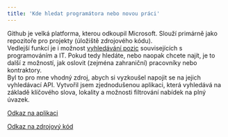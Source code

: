 ```yaml
---
title: 'Kde hledat programátora nebo novou práci'
---
```


Github je velká platforma, kterou odkoupil Microsoft. Slouží primárně jako repozitoře pro projekty (úložiště zdrojového kódu).
<br>
Vedlejší funkcí je i možnost [vyhledávání pozic](https://jobs.github.com) souvisejících s programováním a IT. Pokud tedy hledáte, nebo naopak chcete najít, je to další z možností, jak oslovit (zejména zahraniční) pracovníky nebo kontraktory.
<br>
Byl to pro mne vhodný zdroj, abych si vyzkoušel napojit se na jejich vyhledávací API. Vytvořil jsem zjednodušenou aplikaci, která vyhledává na základě klíčového slova, lokality a možnosti filtrování nabídek na plný úvazek.

[Odkaz na aplikaci](http://aplikace.svobodaweb.cz/app/github_jobs/)

[Odkaz na zdrojový kód](https://github.com/psvoboda1987/github_jobs_search_app)